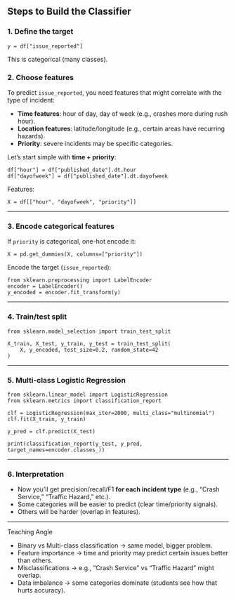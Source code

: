 ## **Steps to Build the Classifier**

### 1. Define the target

`y = df["issue_reported"]`

This is categorical (many classes).


### 2. Choose features

To predict `issue_reported`, you need features that might correlate with the type of incident:

* **Time features**: hour of day, day of week (e.g., crashes more during rush hour).
* **Location features**: latitude/longitude (e.g., certain areas have recurring hazards).
* **Priority**: severe incidents may be specific categories.

Let’s start simple with **time \+ priority**:

```
df["hour"] = df["published_date"].dt.hour
df["dayofweek"] = df["published_date"].dt.dayofweek
```

Features:

`X = df[["hour", "dayofweek", "priority"]]`

---

### 3. Encode categorical features

If `priority` is categorical, one-hot encode it:

`X = pd.get_dummies(X, columns=["priority"])`

Encode the target (`issue_reported`):

```
from sklearn.preprocessing import LabelEncoder
encoder = LabelEncoder()
y_encoded = encoder.fit_transform(y)
```

---

### 4. Train/test split

```
from sklearn.model_selection import train_test_split

X_train, X_test, y_train, y_test = train_test_split(
    X, y_encoded, test_size=0.2, random_state=42
)
```

---

### 5. Multi-class Logistic Regression

```
from sklearn.linear_model import LogisticRegression
from sklearn.metrics import classification_report

clf = LogisticRegression(max_iter=2000, multi_class="multinomial")
clf.fit(X_train, y_train)

y_pred = clf.predict(X_test)

print(classification_report(y_test, y_pred, target_names=encoder.classes_))
```

---

### 6. Interpretation

* Now you’ll get precision/recall/F1 **for each incident type** (e.g., “Crash Service,” “Traffic Hazard,” etc.).
* Some categories will be easier to predict (clear time/priority signals).
* Others will be harder (overlap in features).

---

Teaching Angle

* Binary vs Multi-class classification → same model, bigger problem.
* Feature importance → time and priority may predict certain issues better than others.
* Misclassifications → e.g., “Crash Service” vs “Traffic Hazard” might overlap.
* Data imbalance → some categories dominate (students see how that hurts accuracy).

